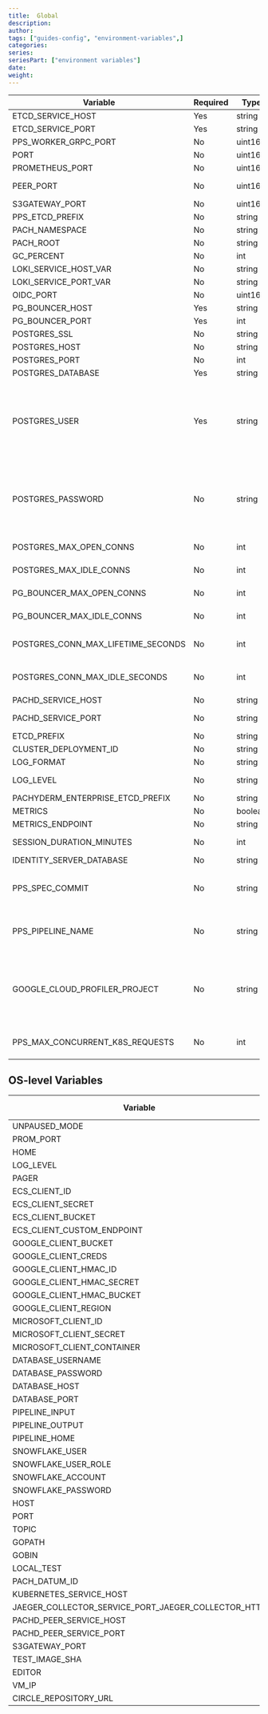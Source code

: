 ```yaml
---
title:  Global
description: 
author:
tags: ["guides-config", "environment-variables",]
categories:
series: 
seriesPart: ["environment variables"]
date:
weight: 
---
```



| Variable | Required | Type | Default Value | Description |
|---|---|---|---|---|
| ETCD_SERVICE_HOST | Yes | string |  | The etcd service host name. |
| ETCD_SERVICE_PORT | Yes | string |  | The etcd port number. |
| PPS_WORKER_GRPC_PORT | No | uint16 | 1080 | The GRPs port number. |
| PORT | No | uint16 | 1650 | The pachd port number. |
| PROMETHEUS_PORT | No | uint16 | 1656 | The Prometheus port number. |
| PEER_PORT | No | uint16 | 1653 | The pachd-to-pachd port number. |
| S3GATEWAY_PORT | No | uint16 | 1600 | The s3 gateway port number. |
| PPS_ETCD_PREFIX | No | string | pachyderm_pps |  |
| PACH_NAMESPACE | No | string | default |  |
| PACH_ROOT | No | string | /pach |  |
| GC_PERCENT | No | int  | 50 |  |
| LOKI_SERVICE_HOST_VAR | No | string | LOKI_SERVICE_HOST | The Loki service host name. |
| LOKI_SERVICE_PORT_VAR | No | string  | LOKI_SERVICE_PORT | The Loki service port number. |
| OIDC_PORT | No | uint16  | 1657 | The OIDC port number. |
| PG_BOUNCER_HOST | Yes | string |  | The PG Bouncer host name. |
| PG_BOUNCER_PORT | Yes | int  |  | The PG Bouncer port number. |
| POSTGRES_SSL | No | string | disable | The Postgres SSL certificate. |
| POSTGRES_HOST | No | string |  | The Postres host name. |
| POSTGRES_PORT | No | int  |  | The Postgres port number.  |
| POSTGRES_DATABASE | Yes | string |  | The Postgres database name. |
| POSTGRES_USER | Yes | string |  | The Postgres username. Any sort of install that needs to be secure must specify a secure password here, or provide the postgresqlExistingSecretName and postgresqlExistingSecretKey secret. |
| POSTGRES_PASSWORD | No | string |  | The Postgres username's password. Pachyderm does not use this account; this password is only required so that administrators can manually perform administrative tasks. |
| POSTGRES_MAX_OPEN_CONNS | No | int  | 10 | The maximum number of open Postgres connections. |
| POSTGRES_MAX_IDLE_CONNS | No | int  | 10 | The maximum number of idle Postgres connections. |
| PG_BOUNCER_MAX_OPEN_CONNS | No | int  | 10 | The maximum number of open PG Bouncer connections. |
| PG_BOUNCER_MAX_IDLE_CONNS | No | int  | 10 | The maximum number of idle PG Bouncer connections. |
| POSTGRES_CONN_MAX_LIFETIME_SECONDS | No | int  | 0 | The maximum lifetime of a connection, measured in seconds. |
| POSTGRES_CONN_MAX_IDLE_SECONDS | No | int  | 0 | The maximum lifetime of an idle connection, measured in seconds. |
| PACHD_SERVICE_HOST | No | string |  | The pachd service host name. |
| PACHD_SERVICE_PORT | No | string |  | The pachd service port number.  |
| ETCD_PREFIX | No | string |  |  |
| CLUSTER_DEPLOYMENT_ID | No | string |  | The Cluster's deployment ID.  |
| LOG_FORMAT | No | string | json | The output format of logs. |
| LOG_LEVEL | No | string | info | The level of logs captured in the output.  |
| PACHYDERM_ENTERPRISE_ETCD_PREFIX | No | string | pachyderm_enterprise |  |
| METRICS | No | boolean | TRUE |  |
| METRICS_ENDPOINT | No | string |  |  |
| SESSION_DURATION_MINUTES | No | int  | 43200 | The duration auth tokens are valid for; defaults to 30 days. |
| IDENTITY_SERVER_DATABASE | No | string | dex |  |
| PPS_SPEC_COMMIT | No | string |  | The ID of the pipeline that this worker belongs to; only set for workers and sidecar pachd instances. |
| PPS_PIPELINE_NAME | No | string |  | The name of the pipeline that this worker belongs to; only set for workers and sidecar pachd instances. |
| GOOGLE_CLOUD_PROFILER_PROJECT | No | string |  | The name of a GCP project; enables GCP-specific continuous profiling and sends profiles to the named project. Requires pachd to have Google application credentials. |
| PPS_MAX_CONCURRENT_K8S_REQUESTS | No | int  | 10 | The number of concurrent requests that the PPS Master can make against kubernetes. |

## OS-level Variables

| Variable | Required | Type | Default Value | Description |
|---|---|---|---|---|
| UNPAUSED_MODE |  | string |  |  |
| PROM_PORT |  | string |  |  |
| HOME |  | string |  |  |
| LOG_LEVEL |  | string |  |  |
| PAGER |  | string |  |  |
| ECS_CLIENT_ID |  | string |  |  |
| ECS_CLIENT_SECRET |  | string |  |  |
| ECS_CLIENT_BUCKET |  | string |  |  |
| ECS_CLIENT_CUSTOM_ENDPOINT |  | string |  |  |
| GOOGLE_CLIENT_BUCKET |  | string |  |  |
| GOOGLE_CLIENT_CREDS |  | string |  |  |
| GOOGLE_CLIENT_HMAC_ID |  | string |  |  |
| GOOGLE_CLIENT_HMAC_SECRET |  | string |  |  |
| GOOGLE_CLIENT_HMAC_BUCKET |  | string |  |  |
| GOOGLE_CLIENT_REGION |  | string |  |  |
| MICROSOFT_CLIENT_ID |  | string |  |  |
| MICROSOFT_CLIENT_SECRET |  | string |  |  |
| MICROSOFT_CLIENT_CONTAINER |  | string |  |  |
| DATABASE_USERNAME |  | string |  |  |
| DATABASE_PASSWORD |  | string |  |  |
| DATABASE_HOST |  | string |  |  |
| DATABASE_PORT |  | string |  |  |
| PIPELINE_INPUT |  | string |  |  |
| PIPELINE_OUTPUT |  | string |  |  |
| PIPELINE_HOME |  | string |  |  |
| SNOWFLAKE_USER |  | string |  |  |
| SNOWFLAKE_USER_ROLE |  | string |  |  |
| SNOWFLAKE_ACCOUNT |  | string |  |  |
| SNOWFLAKE_PASSWORD |  | string |  |  |
| HOST |  | string |  |  |
| PORT |  | string |  |  |
| TOPIC |  | string |  |  |
| GOPATH |  | string |  |  |
| GOBIN |  | string |  |  |
| LOCAL_TEST |  | string |  |  |
| PACH_DATUM_ID |  | string |  |  |
| KUBERNETES_SERVICE_HOST |  | string |  |  |
| JAEGER_COLLECTOR_SERVICE_PORT_JAEGER_COLLECTOR_HTTP |  | string |  |  |
| PACHD_PEER_SERVICE_HOST |  | string |  |  |
| PACHD_PEER_SERVICE_PORT |  | string |  |  |
| S3GATEWAY_PORT |  | string |  |  |
| TEST_IMAGE_SHA |  | string |  |  |
| EDITOR |  | string |  |  |
| VM_IP |  | string |  |  |
| CIRCLE_REPOSITORY_URL |  | string |  |  |